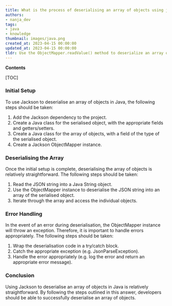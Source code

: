 ```yaml
---
title: What is the process of deserialising an array of objects using jackson?
authors:
- nanja_dev
tags:
- java
- knowledge
thumbnail: images/java.png
created_at: 2023-04-15 00:00:00
updated_at: 2023-04-15 00:00:00
tldr: Use the ObjectMapper.readValue() method to deserialize an array of objects in Java using Jackson.
---
```


**Contents**

[TOC]

### Initial Setup

To use Jackson to deserialise an array of objects in Java, the following steps should be taken:

1. Add the Jackson dependency to the project.
2. Create a Java class for the serialised object, with the appropriate fields and getters/setters.
3. Create a Java class for the array of objects, with a field of the type of the serialised object.
4. Create a Jackson ObjectMapper instance.

### Deserialising the Array

Once the initial setup is complete, deserialising the array of objects is relatively straightforward. The following steps should be taken:

1. Read the JSON string into a Java String object.
2. Use the ObjectMapper instance to deserialise the JSON string into an array of the serialised object.
3. Iterate through the array and access the individual objects.

### Error Handling

In the event of an error during deserialisation, the ObjectMapper instance will throw an exception. Therefore, it is important to handle errors appropriately. The following steps should be taken:

1. Wrap the deserialisation code in a try/catch block.
2. Catch the appropriate exception (e.g. JsonParseException).
3. Handle the error appropriately (e.g. log the error and return an appropriate error message).

### Conclusion

Using Jackson to deserialise an array of objects in Java is relatively straightforward. By following the steps outlined in this answer, developers should be able to successfully deserialise an array of objects.
